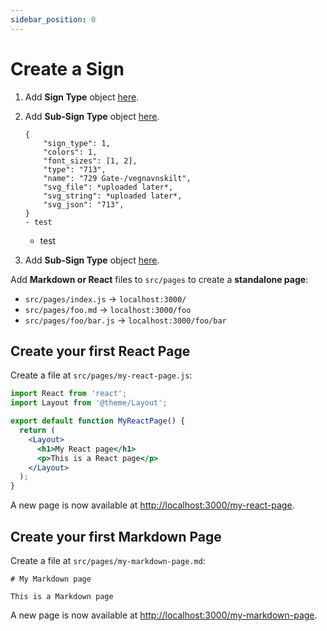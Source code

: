 ```yaml
---
sidebar_position: 0
---
```


# Create a Sign

1. Add **Sign Type** object [here](https://api2.bdsamferdsel.no/sign_types/).
2. Add **Sub-Sign Type** object [here](https://api2.bdsamferdsel.no/sign_sub_types/).

    ```
    {
        "sign_type": 1,
        "colors": 1,
        "font_sizes": [1, 2],
        "type": "713",
        "name": "729 Gate-/vegnavnskilt",
        "svg_file": *uploaded later*,
        "svg_string": *uploaded later*,
        "svg_json": "713",
    }
    - test

    ```
    - test


3. Add **Sub-Sign Type** object [here](https://api2.bdsamferdsel.no/sign_sub_types/).

Add **Markdown or React** files to `src/pages` to create a **standalone page**:

- `src/pages/index.js` → `localhost:3000/`
- `src/pages/foo.md` → `localhost:3000/foo`
- `src/pages/foo/bar.js` → `localhost:3000/foo/bar`

## Create your first React Page

Create a file at `src/pages/my-react-page.js`:

```jsx title="src/pages/my-react-page.js"
import React from 'react';
import Layout from '@theme/Layout';

export default function MyReactPage() {
  return (
    <Layout>
      <h1>My React page</h1>
      <p>This is a React page</p>
    </Layout>
  );
}
```

A new page is now available at [http://localhost:3000/my-react-page](http://localhost:3000/my-react-page).

## Create your first Markdown Page

Create a file at `src/pages/my-markdown-page.md`:

```mdx title="src/pages/my-markdown-page.md"
# My Markdown page

This is a Markdown page
```

A new page is now available at [http://localhost:3000/my-markdown-page](http://localhost:3000/my-markdown-page).
